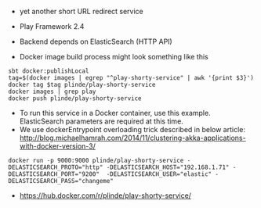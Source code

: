 * yet another short URL redirect service
* Play Framework 2.4
* Backend depends on ElasticSearch (HTTP API)

* Docker image build process might look something like this
```
sbt docker:publishLocal
tag=$(docker images | egrep "^play-shorty-service" | awk '{print $3}')
docker tag $tag plinde/play-shorty-service
docker images | grep play
docker push plinde/play-shorty-service
```

* To run this service in a Docker container, use this example. ElasticSearch parameters are required at this time.
* We use dockerEntrypoint overloading trick described in below article: http://blog.michaelhamrah.com/2014/11/clustering-akka-applications-with-docker-version-3/
```
docker run -p 9000:9000 plinde/play-shorty-service -DELASTICSEARCH_PROTO="http" -DELASTICSEARCH_HOST="192.168.1.71" -DELASTICSEARCH_PORT="9200"  -DELASTICSEARCH_USER="elastic" -DELASTICSEARCH_PASS="changeme"
```

* https://hub.docker.com/r/plinde/play-shorty-service/
